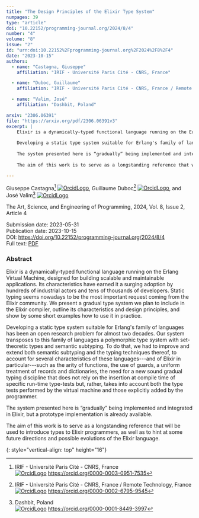 ```yaml
---
title: "The Design Principles of the Elixir Type System"
numpages: 39
type: "article"
doi: "10.22152/programming-journal.org/2024/8/4"
number: "4"
volume: "8"
issue: "2"
id: "urn:doi:10.22152%2Fprogramming-journal.org%2F2024%2F8%2F4"
date: "2023-10-15"
authors: 
  - name: "Castagna, Giuseppe"
    affiliation: "IRIF - Université Paris Cité - CNRS, France"

  - name: "Duboc, Guillaume"
    affiliation: "IRIF - Université Paris Cité - CNRS, France / Remote Technology, France"

  - name: "Valim, José"
    affiliation: "Dashbit, Poland"

arxiv: "2306.06391"
file: "https://arxiv.org/pdf/2306.06391v3"
excerpt: |
    Elixir is a dynamically-typed functional language running on the Erlang Virtual Machine, designed for building scalable and maintainable applications. Its characteristics have earned it a surging adoption by hundreds of industrial actors and tens of thousands of developers. Static typing seems nowadays to be the most important request coming from the Elixir community. We present a gradual type system we plan to include in the Elixir compiler, outline its characteristics and design principles, and show by some short examples how to use it in practice.  
      
    Developing a static type system suitable for Erlang's family of languages has been an open research problem for almost two decades. Our system transposes to this family of languages a polymorphic type system with set-theoretic types and semantic subtyping. To do that, we had to improve and extend both semantic subtyping and the typing techniques thereof, to account for several characteristics of these languages---and of Elixir in particular---such as the arity of functions, the use of guards, a uniform treatment of records and dictionaries, the need for a new sound gradual typing discipline that does not rely on the insertion at compile time of specific run-time type-tests but, rather, takes into account both the type tests performed by the virtual machine and those explicitly added by the programmer.  
      
    The system presented here is “gradually” being implemented and integrated in Elixir, but a prototype implementation is already available.  
      
    The aim of this work is to serve as a longstanding reference that will be used to introduce types to Elixir programmers, as well as to hint at some future directions and possible evolutions of the Elixir language.

---
```

Giuseppe Castagna[^1] [![OrcidLogo]](https://orcid.org/0000-0003-0951-7535), Guillaume Duboc[^2] [![OrcidLogo]](https://orcid.org/0000-0002-6795-9545), and José Valim[^3] [![OrcidLogo]](https://orcid.org/0000-0001-8449-3997)

The Art, Science, and Engineering of Programming, 2024, Vol. 8, Issue 2, Article 4

Submission date: 2023-05-31  
Publication date: 2023-10-15  
DOI: <https://doi.org/10.22152/programming-journal.org/2024/8/4>  
Full text: [PDF](https://arxiv.org/pdf/2306.06391v3)  


### Abstract

Elixir is a dynamically-typed functional language running on the Erlang Virtual Machine, designed for building scalable and maintainable applications. Its characteristics have earned it a surging adoption by hundreds of industrial actors and tens of thousands of developers. Static typing seems nowadays to be the most important request coming from the Elixir community. We present a gradual type system we plan to include in the Elixir compiler, outline its characteristics and design principles, and show by some short examples how to use it in practice.  
  
Developing a static type system suitable for Erlang's family of languages has been an open research problem for almost two decades. Our system transposes to this family of languages a polymorphic type system with set-theoretic types and semantic subtyping. To do that, we had to improve and extend both semantic subtyping and the typing techniques thereof, to account for several characteristics of these languages---and of Elixir in particular---such as the arity of functions, the use of guards, a uniform treatment of records and dictionaries, the need for a new sound gradual typing discipline that does not rely on the insertion at compile time of specific run-time type-tests but, rather, takes into account both the type tests performed by the virtual machine and those explicitly added by the programmer.  
  
The system presented here is “gradually” being implemented and integrated in Elixir, but a prototype implementation is already available.  
  
The aim of this work is to serve as a longstanding reference that will be used to introduce types to Elixir programmers, as well as to hint at some future directions and possible evolutions of the Elixir language.


[^1]: IRIF - Université Paris Cité - CNRS, France  
    [![OrcidLogo]](https://orcid.org/0000-0003-0951-7535) <https://orcid.org/0000-0003-0951-7535>

[^2]: IRIF - Université Paris Cité - CNRS, France / Remote Technology, France  
    [![OrcidLogo]](https://orcid.org/0000-0002-6795-9545) <https://orcid.org/0000-0002-6795-9545>

[^3]: Dashbit, Poland  
    [![OrcidLogo]](https://orcid.org/0000-0001-8449-3997) <https://orcid.org/0000-0001-8449-3997>


[OrcidLogo]: /assets/images/orcid.svg "Orcid Logo"
{: style="vertical-align: top" height="16"}
